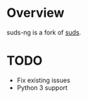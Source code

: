 Overview
========
suds-ng is a fork of [suds](https://fedorahosted.org/suds/).

TODO
====
- Fix existing issues
- Python 3 support
